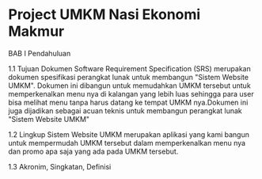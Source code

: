 
# Project UMKM Nasi Ekonomi Makmur 

BAB I Pendahuluan 

1.1 Tujuan 
Dokumen Software Requirement Specification (SRS) merupakan dokumen spesifikasi  perangkat lunak untuk membangun "Sistem Website UMKM". Dokumen ini dibangun untuk memudahkan UMKM tersebut untuk memperkenalkan menu nya di kalangan yang lebih luas sehingga para user bisa melihat menu tanpa harus datang ke tempat UMKM nya.Dokumen ini juga dijadikan sebagai acuan teknis untuk membangun perangkat lunak "Sistem Website UMKM"

1.2 Lingkup
Sistem Website UMKM merupakan aplikasi yang kami bangun untuk mempermudah UMKM tersebut dalam memperkenalkan menu nya dan promo apa saja yang ada pada UMKM tersebut.

1.3 Akronim, Singkatan, Definisi 


